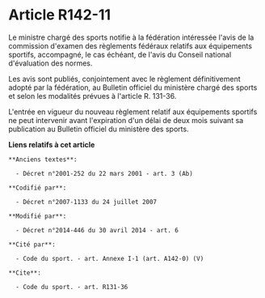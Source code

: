 # Article R142-11

Le ministre chargé des sports notifie à la fédération intéressée l'avis de la commission d'examen des règlements fédéraux
relatifs aux équipements sportifs, accompagné, le cas échéant, de l'avis        du Conseil national d'évaluation des normes. 

Les avis sont publiés, conjointement avec le règlement définitivement adopté par la fédération, au Bulletin officiel du
ministère chargé des sports et selon les modalités prévues à l'article R. 131-36. 

L'entrée en vigueur du nouveau règlement relatif aux équipements sportifs ne peut intervenir avant l'expiration d'un délai de
deux mois suivant sa publication au Bulletin officiel du ministère des sports.

**Liens relatifs à cet article**

	**Anciens textes**:

	  - Décret n°2001-252 du 22 mars 2001 - art. 3 (Ab)

	**Codifié par**:

	  - Décret n°2007-1133 du 24 juillet 2007

	**Modifié par**:

	  - Décret n°2014-446 du 30 avril 2014 - art. 6

	**Cité par**:

	  - Code du sport. - art. Annexe I-1 (art. A142-0) (V)

	**Cite**:

	  - Code du sport. - art. R131-36
